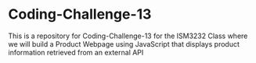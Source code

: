 # Coding-Challenge-13
This is a repository for Coding-Challenge-13 for the ISM3232 Class where we will build a Product Webpage using JavaScript that displays product information retrieved from an external API
